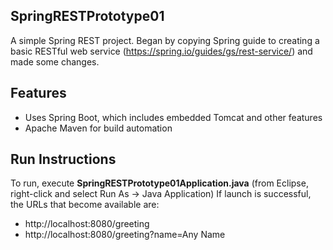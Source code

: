 ## SpringRESTPrototype01
A simple Spring REST project. Began by copying Spring guide to creating a basic RESTful web service (https://spring.io/guides/gs/rest-service/) and made some changes.

## Features
* Uses Spring Boot, which includes embedded Tomcat and other features
* Apache Maven for build automation

## Run Instructions
To run, execute **SpringRESTPrototype01Application.java** (from Eclipse, right-click and select Run As -> Java Application)
If launch is successful, the URLs that become available are: 
* http://localhost:8080/greeting
* http://localhost:8080/greeting?name=Any Name

